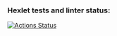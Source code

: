 ### Hexlet tests and linter status:
[![Actions Status](https://github.com/Mikhail1332/frontend-project-44/workflows/hexlet-check/badge.svg)](https://github.com/Mikhail1332/frontend-project-44/actions)